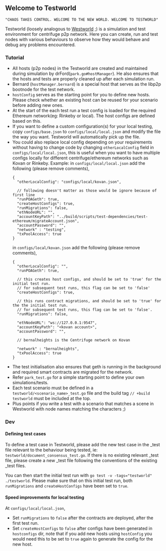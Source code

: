 ## Welcome to Testworld

`"CHAOS TAKES CONTROL. WELCOME TO THE NEW WORLD. WELCOME TO TESTWORLD"`

Testworld (loosely analogous to [Westworld](https://medium.com/@naveen101/westworld-an-introduction-cc7d29bfbe84) ;) is a simulation and test environment for centrifuge p2p network. 
Here you can create, run and test nodes with various behaviours to observe how they would behave and debug any problems encountered.

### Tutorial 

- All hosts (p2p nodes) in the Testworld are created and maintained during simulation by drFord(`park.go#hostManager`). He also ensures that the hosts and tests are properly cleaned up after each simulation run.
- Bernard (`hostManager.bernard`) is a special host that serves as the libp2p bootnode for the test network.
- `hostConfig` serves as the starting point for you to define new hosts. Please check whether an existing host can be reused for your scenario before adding new ones.
- At the start of the each test run a test config is loaded for the required Ethereum network(eg: Rinkeby or local). The host configs are defined based on this.
- If you want to define a custom configuration(s) for your local testing, copy `configs/base.json` to `configs/local/local.json` and modify the file the way you want. Testworld will automatically pick up the file. 
- You could also replace local config depending on your requirements without having to change code by changing `otherLocalConfig` field in `configs/local/local.json`, this is useful when you want to have multiple configs locally for different centrifuge/ethereum networks such as Kovan or Rinkeby. Example:
    in `configs/local/local.json` add the following (please remove comments),
    ```
    {
      "otherLocalConfig": "configs/local/kovan.json",
      
      // following doesn't matter as those would be ignore because of first line
      "runPOAGeth": true,
      "createHostConfigs": true,
      "runMigrations": false,
      "ethNodeURL": "",
      "accountKeyPath": "../build/scripts/test-dependencies/test-ethereum/migrateAccount.json",
      "accountPassword": "",
      "network" : "testing",
      "txPoolAccess": true
    }
    ```
    in `configs/local/kovan.json` add the following (please remove comments),
    ```
    {
      "otherLocalConfig": "",
      "runPOAGeth": true,
      
      // this creates host configs, and should be set to 'true' for the initial test run.
      // for subsequent test runs, this flag can be set to 'false'
      "createHostConfigs": true,
      
      // this runs contract migrations, and should be set to 'true' for the the initial test run.
      // for subsequent test runs, this flag can be set to 'false'.
      "runMigrations": false,
      
      "ethNodeURL": "ws://127.0.0.1:9547",
      "accountKeyPath": "<kovan account>",
      "accountPassword": "",
      
      // bernalheights is the Centrifuge network on Kovan
      
      "network" : "bernalheights",
      "txPoolAccess": true
    }
    ```
- The test initialisation also ensures that geth is running in the background and required smart contracts are migrated for the network.
- Refer `park_test.go` for a simple starting point to define your own simulations/tests.
- Each test scenario must be defined in a `testworld/<scenario_name>_test.go` file and the build tag `// +build testworld` must be included at the top.
- Plus points if you write a test with a scenario that matches a scene in Westworld with node names matching the characters ;)

### Dev

#### Defining test cases
To define a test case in Testworld, please add the new test case in the _test file relevant to the behaviour being tested, ie: `testworld/document_consensus_test.go`. 
If there is no existing relevant _test file, please create a new _test file following the conventions of the existing _test files.

You can then start the initial test run with `go test -v -tags="testworld" ./testworld`. 
Please make sure that on this initial test run, both `runMigrations` and `createHostConfigs` have been set to `true`.


#### Speed improvements for local testing
At `configs/local/local.json`,
- Set `runMigrations` to `false` after the contracts are deployed, after the first test run.
- Set `createHostConfigs` to `false` after configs have been generated in `hostconfigs` dir, note that if you add new hosts using `hostConfig` you would need this to be set to `true` again to generate the config for the new host.

